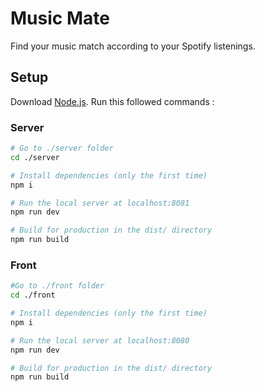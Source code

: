 # Music Mate

Find your music match according to your Spotify listenings.

## Setup

Download [Node.js](https://nodejs.org/en/download/).
Run this followed commands :

### Server

```bash
# Go to ./server folder
cd ./server

# Install dependencies (only the first time)
npm i

# Run the local server at localhost:8081
npm run dev

# Build for production in the dist/ directory
npm run build
```

### Front

```bash
#Go to ./front folder
cd ./front

# Install dependencies (only the first time)
npm i

# Run the local server at localhost:8080
npm run dev

# Build for production in the dist/ directory
npm run build
```

